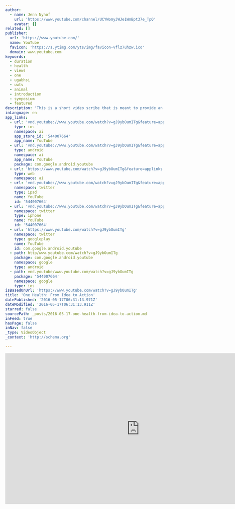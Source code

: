 ```yaml
---
author:
  - name: Jenn Nyhof
    url: 'https://www.youtube.com/channel/UCYWomyJWJe1WmBpt37e_TpQ'
    avatar: {}
related: []
publisher:
  url: 'https://www.youtube.com/'
  name: YouTube
  favicon: 'https://s.ytimg.com/yts/img/favicon-vflz7uhzw.ico'
  domain: www.youtube.com
keywords:
  - duration
  - health
  - views
  - one
  - ugabhsi
  - uwtv
  - animal
  - introduction
  - symposium
  - featured
description: 'This is a short video scribe that is meant to provide an overview of the "One Health" concept. "One Health" promotes collaboration across the scientific disciplines, and emphasizes the interconnectedness between human, animal, and environmental health.'
inLanguage: en
app_links:
  - url: 'vnd.youtube://www.youtube.com/watch?v=gJ9ybOumITg&feature=applinks'
    type: ios
    namespace: ai
    app_store_id: '544007664'
    app_name: YouTube
  - url: 'vnd.youtube://www.youtube.com/watch?v=gJ9ybOumITg&feature=applinks'
    type: android
    namespace: ai
    app_name: YouTube
    package: com.google.android.youtube
  - url: 'https://www.youtube.com/watch?v=gJ9ybOumITg&feature=applinks'
    type: web
    namespace: ai
  - url: 'vnd.youtube://www.youtube.com/watch?v=gJ9ybOumITg&feature=applinks'
    namespace: twitter
    type: ipad
    name: YouTube
    id: '544007664'
  - url: 'vnd.youtube://www.youtube.com/watch?v=gJ9ybOumITg&feature=applinks'
    namespace: twitter
    type: iphone
    name: YouTube
    id: '544007664'
  - url: 'https://www.youtube.com/watch?v=gJ9ybOumITg'
    namespace: twitter
    type: googleplay
    name: YouTube
    id: com.google.android.youtube
  - path: http/www.youtube.com/watch?v=gJ9ybOumITg
    package: com.google.android.youtube
    namespace: google
    type: android
  - path: vnd.youtube/www.youtube.com/watch?v=gJ9ybOumITg
    package: '544007664'
    namespace: google
    type: ios
isBasedOnUrl: 'https://www.youtube.com/watch?v=gJ9ybOumITg'
title: 'One Health: From Idea to Action'
datePublished: '2016-05-17T06:31:13.971Z'
dateModified: '2016-05-17T06:31:13.911Z'
starred: false
sourcePath: _posts/2016-05-17-one-health-from-idea-to-action.md
inFeed: true
hasPage: false
inNav: false
_type: VideoObject
_context: 'http://schema.org'

---
```

<iframe src="https://cdn.embedly.com/widgets/media.html?src=https%3A%2F%2Fwww.youtube.com%2Fembed%2FgJ9ybOumITg%3Ffeature%3Doembed&amp;url=http%3A%2F%2Fwww.youtube.com%2Fwatch%3Fv%3DgJ9ybOumITg&amp;image=https%3A%2F%2Fi.ytimg.com%2Fvi%2FgJ9ybOumITg%2Fhqdefault.jpg&amp;key=b7d04c9b404c499eba89ee7072e1c4f7&amp;type=text%2Fhtml&amp;schema=youtube" width="854" height="480" scrolling="no" frameborder="0" allowfullscreen="" style=""></iframe>
